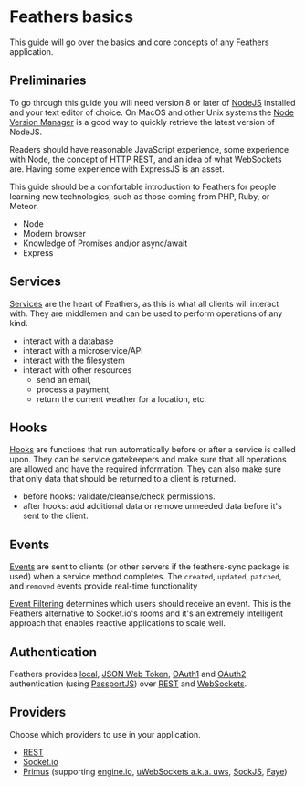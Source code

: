 # Feathers basics

This guide will go over the basics and core concepts of any Feathers application. 

## Preliminaries

To go through this guide you will need version 8 or later of [NodeJS](https://nodejs.org/en/) installed and
your text editor of choice. On MacOS and other Unix systems the [Node Version Manager](https://github.com/creationix/nvm) is a good way to quickly retrieve the latest version of NodeJS.

Readers should have reasonable JavaScript experience, some experience with Node, the concept of HTTP REST, and an idea of what WebSockets are. Having some experience with ExpressJS is an asset.

This guide should be a comfortable introduction to Feathers for people learning new technologies, such as those coming from PHP, Ruby, or Meteor.

- Node
- Modern browser
- Knowledge of Promises and/or async/await
- Express

## Services

[Services](../../api/services.md) are the heart of Feathers, as this is what all clients will interact with.
They are middlemen and can be used to perform operations of any kind.
- interact with a database
- interact with a microservice/API
- interact with the filesystem
- interact with other resources
    - send an email,
    - process a payment,
    - return the current weather for a location, etc.
        
## Hooks
        
[Hooks](../../api/hooks.md) are functions that run automatically before or after a service is called upon.
They can be service gatekeepers and make sure that all operations are allowed and have the required information.
They can also make sure that only data that should be returned to a client is returned.
- before hooks: validate/cleanse/check permissions.
- after hooks: add additional data or remove unneeded data before it's sent to the client.

## Events

[Events](../../api/events.md) are sent to clients (or other servers if the feathers-sync package is used)
when a service method completes.
The `created`, `updated`, `patched`, and `removed` events provide real-time functionality
    
[Event Filtering](../../api/events.md#event-filtering) determines which users should receive an event.
This is the Feathers alternative to Socket.io's rooms
and it's an extremely intelligent approach that enables reactive applications to scale well.

## Authentication

Feathers provides
[local](../../api/authentication/local.md),
[JSON Web Token](../../api/authentication/jwt.md),
[OAuth1](../../api/authentication/oauth1.md)
and [OAuth2](../../api/authentication/oauth2.md) authentication
(using [PassportJS](https://github.com/jaredhanson/passport))
over [REST](https://en.wikipedia.org/wiki/Representational_state_transfer)
and [WebSockets](https://en.wikipedia.org/wiki/websocket).

## Providers

Choose which providers to use in your application.
- [REST](https://en.wikipedia.org/wiki/Representational_state_transfer)
- [Socket.io](https://socket.io/)
- [Primus](https://github.com/primus/primus)
(supporting
[engine.io](https://github.com/socketio/engine.io),
[uWebSockets a.k.a. uws](https://github.com/uWebSockets/uWebSockets),
[SockJS](https://github.com/sockjs/sockjs-node),
[Faye](https://faye.jcoglan.com/))
